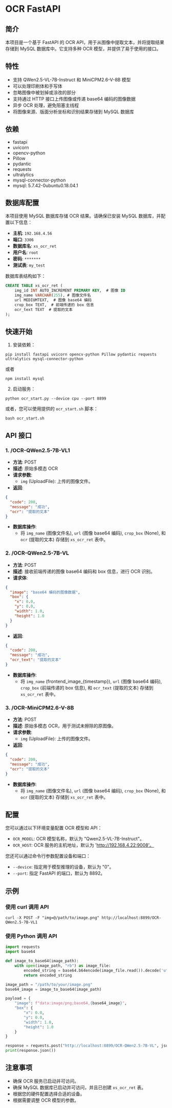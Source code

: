 # OCR FastAPI

## 简介

本项目是一个基于 FastAPI 的 OCR API，用于从图像中提取文本，并将提取结果存储到 MySQL 数据库中。它支持多种 OCR 模型，并提供了易于使用的接口。

## 特性

-   支持 QWen2.5-VL-7B-Instruct 和 MiniCPM2.6-V-8B 模型
-   可以处理印刷体和手写体
-   忽略图像中被划掉或涂改的部分
-   支持通过 HTTP 接口上传图像或传递 base64 编码的图像数据
-   异步 OCR 处理，避免阻塞主线程
-   将图像来源、版面分析坐标和识别结果存储到 MySQL 数据库

## 依赖

-   fastapi
-   uvicorn
-   opencv-python
-   Pillow
-   pydantic
-   requests
-   ultralytics
-   mysql-connector-python
-   mysql: 5.7.42-0ubuntu0.18.04.1

## 数据库配置

本项目使用 MySQL 数据库存储 OCR 结果。请确保已安装 MySQL 数据库，并配置以下信息：

-   **主机**: `192.168.4.56`
-   **端口**: `3306`
-   **数据库名**: `xs_ocr_ret`
-   **用户名**: `root`
-   **密码**: `*******`
-   **测试表**: `my_test`

数据库表结构如下：

```sql
CREATE TABLE xs_ocr_ret (
    img_id INT AUTO_INCREMENT PRIMARY KEY,  # 图像 ID
    img_name VARCHAR(255), # 图像文件名
    url MEDIUMTEXT,  # 图像 base64 编码
    crop_box TEXT,  # 前端传递的 box 信息
    ocr_text TEXT  # 提取的文本
);
```

## 快速开始

1.  安装依赖：

```shell
pip install fastapi uvicorn opencv-python Pillow pydantic requests ultralytics mysql-connector-python
```

或者

```shell
npm install mysql
```

2.  启动服务：

```shell
python ocr_start.py --device cpu --port 8899
```

或者，您可以使用提供的 `ocr_start.sh` 脚本：

```shell
bash ocr_start.sh
```

## API 接口

### 1.  /OCR-QWen2.5-7B-VL1

-   **方法**: POST
-   **描述**: 原始多模态 OCR
-   **请求参数**:
    -   `img` (UploadFile): 上传的图像文件。
-   **返回**:

```json
{
  "code": 200,
  "message": "成功",
  "ocr": "提取的文本"
}
```

-   **数据库操作**:
    -   将 `img_name` (图像文件名), `url` (图像 base64 编码), `crop_box` (None), 和 `ocr` (提取的文本) 存储到 `xs_ocr_ret` 表中。

### 2.  /OCR-QWen2.5-7B-VL

-   **方法**: POST
-   **描述**: 接收前端传递的图像 base64 编码和 box 信息，进行 OCR 识别。
-   **请求体**:

```json
{
  "image": "base64 编码的图像数据",
  "box": {
    "x": 0.0,
    "y": 0.0,
    "width": 1.0,
    "height": 1.0
  }
}
```

-   **返回**:

```json
{
  "code": 200,
  "message": "成功",
  "ocr_text": "提取的文本"
}
```

-   **数据库操作**:
    -   将 `img_name` (frontend_image_{timestamp}), `url` (图像 base64 编码), `crop_box` (前端传递的 box 信息), 和 `ocr_text` (提取的文本) 存储到 `xs_ocr_ret` 表中。

### 3.  /OCR-MiniCPM2.6-V-8B

-   **方法**: POST
-   **描述**: 原始多模态 OCR，用于测试未擦除的原图像。
-   **请求参数**:
    -   `img` (UploadFile): 上传的图像文件。
-   **返回**:

```json
{
  "code": 200,
  "message": "成功",
  "ocr": "提取的文本"
}
```

-   **数据库操作**:
    -   将 `img_name` (图像文件名), `url` (图像 base64 编码), `crop_box` (None), 和 `ocr` (提取的文本) 存储到 `xs_ocr_ret` 表中。

## 配置

您可以通过以下环境变量配置 OCR 模型和 API：

-   `OCR_MODEL`: OCR 模型名称，默认为 "Qwen2.5-VL-7B-Instruct"。
-   `OCR_HOST`: OCR 服务的主机地址，默认为 'http://192.168.4.22:9008'。

您还可以通过命令行参数配置设备和端口：

-   `--device`: 指定用于模型推理的设备，默认为 "0"。
-   `--port`: 指定 FastAPI 的端口，默认为 8892。

## 示例

### 使用 curl 调用 API

```shell
curl -X POST -F "img=@/path/to/image.png" http://localhost:8899/OCR-QWen2.5-7B-VL1
```

### 使用 Python 调用 API

```python
import requests
import base64

def image_to_base64(image_path):
    with open(image_path, "rb") as image_file:
        encoded_string = base64.b64encode(image_file.read()).decode('utf-8')
        return encoded_string

image_path = "/path/to/your/image.png"
base64_image = image_to_base64(image_path)

payload = {
    "image": f"data:image/png;base64,{base64_image}",
    "box": {
        "x": 0.0,
        "y": 0.0,
        "width": 1.0,
        "height": 1.0
    }
}

response = requests.post("http://localhost:8899/OCR-QWen2.5-7B-VL", json=payload)
print(response.json())
```

## 注意事项

-   确保 OCR 服务已启动并可访问。
-   确保 MySQL 数据库已启动并可访问，并且已创建 `xs_ocr_ret` 表。
-   根据您的硬件配置选择合适的设备。
-   根据需要调整 OCR 模型的参数。
